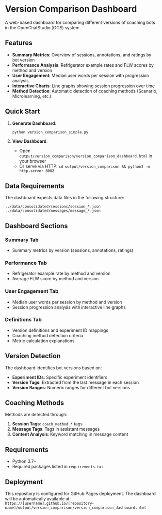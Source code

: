 # Version Comparison Dashboard

A web-based dashboard for comparing different versions of coaching bots in the OpenChatStudio (OCS) system.

## Features

- **Summary Metrics**: Overview of sessions, annotations, and ratings by bot version
- **Performance Analysis**: Refrigerator example rates and FLW scores by method and version
- **User Engagement**: Median user words per session with progression analysis
- **Interactive Charts**: Line graphs showing session progression over time
- **Method Detection**: Automatic detection of coaching methods (Scenario, Microlearning, etc.)

## Quick Start

1. **Generate Dashboard**:
   ```bash
   python version_comparison_simple.py
   ```

2. **View Dashboard**:
   - Open `output/version_comparison/version_comparison_dashboard.html` in your browser
   - Or serve via HTTP: `cd output/version_comparison && python3 -m http.server 8002`

## Data Requirements

The dashboard expects data files in the following structure:
```
../data/consolidated/sessions/session_*.json
../data/consolidated/messages/message_*.json
```

## Dashboard Sections

### Summary Tab
- Summary metrics by version (sessions, annotations, ratings)

### Performance Tab  
- Refrigerator example rate by method and version
- Average FLW score by method and version

### User Engagement Tab
- Median user words per session by method and version
- Session progression analysis with interactive line graphs

### Definitions Tab
- Version definitions and experiment ID mappings
- Coaching method detection criteria
- Metric calculation explanations

## Version Detection

The dashboard identifies bot versions based on:
- **Experiment IDs**: Specific experiment identifiers
- **Version Tags**: Extracted from the last message in each session
- **Version Ranges**: Numeric ranges for different bot versions

## Coaching Methods

Methods are detected through:
1. **Session Tags**: `coach_method_*` tags
2. **Message Tags**: Tags in assistant messages
3. **Content Analysis**: Keyword matching in message content

## Requirements

- Python 3.7+
- Required packages listed in `requirements.txt`

## Deployment

This repository is configured for GitHub Pages deployment. The dashboard will be automatically available at:
`https://[username].github.io/[repository-name]/output/version_comparison/version_comparison_dashboard.html`